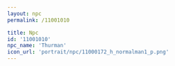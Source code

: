 ```yaml
---
layout: npc
permalink: /11001010

title: Npc
id: '11001010'
npc_name: 'Thurman'
icon_url: 'portrait/npc/11000172_h_normalman1_p.png'
---
```

